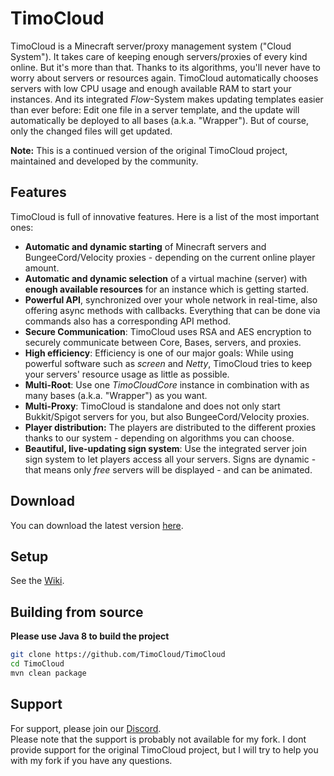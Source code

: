 # TimoCloud

TimoCloud is a Minecraft server/proxy management system ("Cloud System"). It takes care of keeping enough servers/proxies of every kind online. But it's more than that. Thanks to its algorithms, you'll never have to worry about servers or resources again. TimoCloud automatically chooses servers with low CPU usage and enough available RAM to start your instances. And its integrated *Flow*-System makes updating templates easier than ever before: Edit one file in a server template, and the update will automatically be deployed to all bases (a.k.a. "Wrapper"). But of course, only the changed files will get updated.

**Note:** This is a continued version of the original TimoCloud project, maintained and developed by the community.

## Features

TimoCloud is full of innovative features. Here is a list of the most important ones:

*   **Automatic and dynamic starting** of Minecraft servers and BungeeCord/Velocity proxies - depending on the current online player amount.
*   **Automatic and dynamic selection** of a virtual machine (server) with **enough available resources** for an instance which is getting started.
*   **Powerful API**, synchronized over your whole network in real-time, also offering async methods with callbacks. Everything that can be done via commands also has a corresponding API method.
*   **Secure Communication**: TimoCloud uses RSA and AES encryption to securely communicate between Core, Bases, servers, and proxies.
*   **High efficiency**: Efficiency is one of our major goals: While using powerful software such as *screen* and *Netty*, TimoCloud tries to keep your servers' resource usage as little as possible.
*   **Multi-Root**: Use one *TimoCloudCore* instance in combination with as many bases (a.k.a. "Wrapper") as you want.
*   **Multi-Proxy**: TimoCloud is standalone and does not only start Bukkit/Spigot servers for you, but also BungeeCord/Velocity proxies.
*   **Player distribution:** The players are distributed to the different proxies thanks to our system - depending on algorithms you can choose.
*   **Beautiful, live-updating sign system**: Use the integrated server join sign system to let players access all your servers. Signs are dynamic - that means only _free_ servers will be displayed - and can be animated.

## Download

You can download the latest version [here](https://github.com/Fedox-die-Ente/TimoCloudButWithMoreFeatures/releases).

## Setup

See the [Wiki](https://github.com/TimoCloud/TimoCloud/wiki).

## Building from source

**Please use Java 8 to build the project**

```bash
git clone https://github.com/TimoCloud/TimoCloud
cd TimoCloud
mvn clean package
```

## Support

For support, please join our [Discord](https://discord.gg/RTNn4SE).<br>Please note that the support is probably not available for my fork. I dont provide support for the original TimoCloud project, but I will try to help you with my fork if you have any questions.
